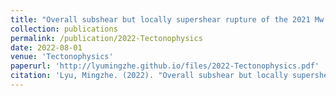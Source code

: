 ```yaml
---
title: "Overall subshear but locally supershear rupture of the 2021 Mw 7.4 Maduo earthquake from high-rate GNSS waveforms and three-dimensional InSAR deformation"
collection: publications
permalink: /publication/2022-Tectonophysics
date: 2022-08-01
venue: 'Tectonophysics'
paperurl: 'http://lyumingzhe.github.io/files/2022-Tectonophysics.pdf'
citation: 'Lyu, Mingzhe. (2022). "Overall subshear but locally supershear rupture of the 2021 Mw 7.4 Maduo earthquake from high-rate GNSS waveforms and three-dimensional InSAR deformation". Tectonophysics, 839, 229542, doi: 10.1016/j.tecto.2022.229542.'
---
```

